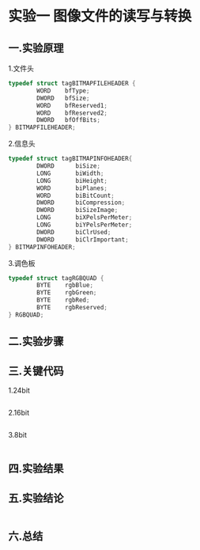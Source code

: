 # 实验一 图像文件的读写与转换
## 一.实验原理
1.文件头
```cpp
typedef struct tagBITMAPFILEHEADER {
        WORD    bfType; 
        DWORD   bfSize;
        WORD    bfReserved1;
        WORD    bfReserved2;
        DWORD   bfOffBits;
} BITMAPFILEHEADER;
```
2.信息头
```cpp
typedef struct tagBITMAPINFOHEADER{
        DWORD      biSize;
        LONG       biWidth;
        LONG       biHeight;
        WORD       biPlanes;
        WORD       biBitCount;
        DWORD      biCompression;
        DWORD      biSizeImage;
        LONG       biXPelsPerMeter;
        LONG       biYPelsPerMeter;
        DWORD      biClrUsed;
        DWORD      biClrImportant;
} BITMAPINFOHEADER;
```
3.调色板
```cpp
typedef struct tagRGBQUAD {
        BYTE    rgbBlue; 
        BYTE    rgbGreen;
        BYTE    rgbRed;
        BYTE    rgbReserved;
} RGBQUAD;
```
## 二.实验步骤

## 三.关键代码
1.24bit
```cpp

```
2.16bit
```cpp

```
3.8bit
```cpp

```
## 四.实验结果
 
## 五.实验结论
```

```
## 六.总结


